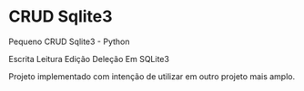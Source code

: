 # CRUD  Sqlite3

Pequeno CRUD Sqlite3 - Python

Escrita
Leitura
Edição
Deleção 
Em SQLite3

Projeto implementado com intenção de utilizar em outro projeto mais amplo.
